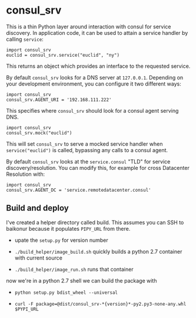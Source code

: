 # consul_srv

This is a thin Python layer around interaction with consul for service discovery. In application code, it can be used to attain a service handler by calling `service`:

```
import consul_srv
euclid = consul_srv.service("euclid", "ny")
```

This returns an object which provides an interface to the requested service.

By default `consul_srv` looks for a DNS server at `127.0.0.1`. Depending on your development environment, you can configure it two different ways:

```
import consul_srv
consul_srv.AGENT_URI = '192.168.111.222'
```

This specifies where `consul_srv` should look for a consul agent serving DNS.

```
import consul_srv
consul_srv.mock("euclid")
```

This will set `consul_srv` to serve a mocked service handler when `service("euclid")` is called, bypassing any calls to a consul agent.


By default `consul_srv` looks at the `service.consul` "TLD" for service discovery/resolution.  You can modify this, for example for cross Datacenter Resolution with:

```
import consul_srv
consul_srv.AGENT_DC = 'service.remotedatacenter.consul'
```


## Build and deploy

I've created a helper directory called build.  This assumes you can SSH to baikonur because it populates `PIPY_URL` from there.

 - upate the `setup.py` for version number

 - `./build_helper/image_build.sh` quickly builds a python 2.7 container with current source

 - `./build_helper/image_run.sh` runs that container

now we're in a python 2.7 shell we can build the package with

 - `python setup.py bdist_wheel --universal`

 - `curl -F package=@dist/consul_srv-*{version}*-py2.py3-none-any.whl $PYPI_URL`
